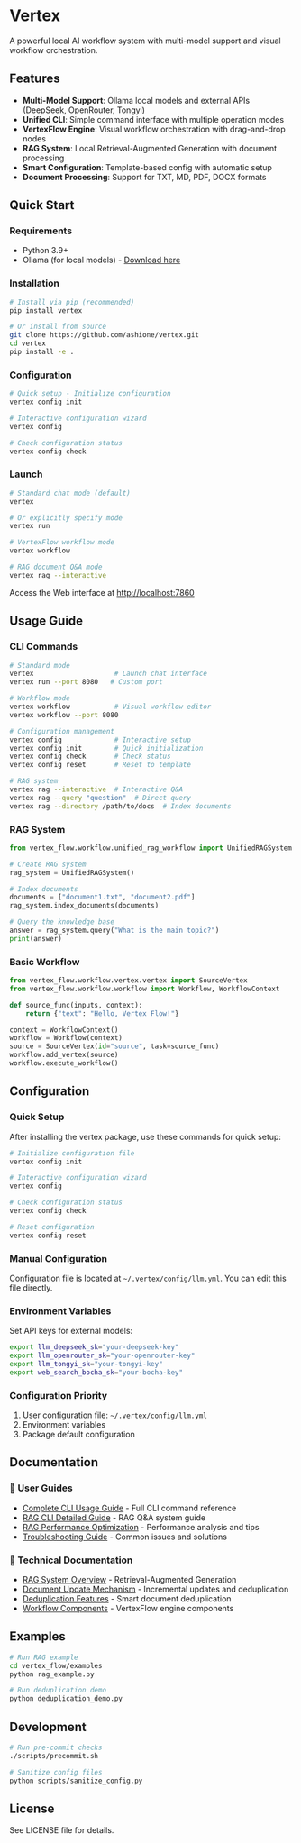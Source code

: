 # Vertex

A powerful local AI workflow system with multi-model support and visual workflow orchestration.

## Features

- **Multi-Model Support**: Ollama local models and external APIs (DeepSeek, OpenRouter, Tongyi)
- **Unified CLI**: Simple command interface with multiple operation modes
- **VertexFlow Engine**: Visual workflow orchestration with drag-and-drop nodes
- **RAG System**: Local Retrieval-Augmented Generation with document processing
- **Smart Configuration**: Template-based config with automatic setup
- **Document Processing**: Support for TXT, MD, PDF, DOCX formats

## Quick Start

### Requirements
- Python 3.9+
- Ollama (for local models) - [Download here](https://ollama.com/download)

### Installation
```bash
# Install via pip (recommended)
pip install vertex

# Or install from source
git clone https://github.com/ashione/vertex.git
cd vertex
pip install -e .
```

### Configuration
```bash
# Quick setup - Initialize configuration
vertex config init

# Interactive configuration wizard
vertex config

# Check configuration status
vertex config check
```

### Launch
```bash
# Standard chat mode (default)
vertex

# Or explicitly specify mode
vertex run

# VertexFlow workflow mode
vertex workflow

# RAG document Q&A mode
vertex rag --interactive
```

Access the Web interface at [http://localhost:7860](http://localhost:7860)

## Usage Guide

### CLI Commands
```bash
# Standard mode
vertex                    # Launch chat interface
vertex run --port 8080   # Custom port

# Workflow mode
vertex workflow           # Visual workflow editor
vertex workflow --port 8080

# Configuration management
vertex config             # Interactive setup
vertex config init        # Quick initialization
vertex config check       # Check status
vertex config reset       # Reset to template

# RAG system
vertex rag --interactive  # Interactive Q&A
vertex rag --query "question"  # Direct query
vertex rag --directory /path/to/docs  # Index documents
```

### RAG System
```python
from vertex_flow.workflow.unified_rag_workflow import UnifiedRAGSystem

# Create RAG system
rag_system = UnifiedRAGSystem()

# Index documents
documents = ["document1.txt", "document2.pdf"]
rag_system.index_documents(documents)

# Query the knowledge base
answer = rag_system.query("What is the main topic?")
print(answer)
```

### Basic Workflow
```python
from vertex_flow.workflow.vertex.vertex import SourceVertex
from vertex_flow.workflow.workflow import Workflow, WorkflowContext

def source_func(inputs, context):
    return {"text": "Hello, Vertex Flow!"}

context = WorkflowContext()
workflow = Workflow(context)
source = SourceVertex(id="source", task=source_func)
workflow.add_vertex(source)
workflow.execute_workflow()
```

## Configuration

### Quick Setup
After installing the vertex package, use these commands for quick setup:

```bash
# Initialize configuration file
vertex config init

# Interactive configuration wizard
vertex config

# Check configuration status
vertex config check

# Reset configuration
vertex config reset
```

### Manual Configuration
Configuration file is located at `~/.vertex/config/llm.yml`. You can edit this file directly.

### Environment Variables
Set API keys for external models:
```bash
export llm_deepseek_sk="your-deepseek-key"
export llm_openrouter_sk="your-openrouter-key"
export llm_tongyi_sk="your-tongyi-key"
export web_search_bocha_sk="your-bocha-key"
```

### Configuration Priority
1. User configuration file: `~/.vertex/config/llm.yml`
2. Environment variables
3. Package default configuration

## Documentation

### 📖 User Guides
- [Complete CLI Usage Guide](docs/CLI_USAGE.md) - Full CLI command reference
- [RAG CLI Detailed Guide](docs/RAG_CLI_USAGE.md) - RAG Q&A system guide
- [RAG Performance Optimization](docs/RAG_PERFORMANCE_OPTIMIZATION.md) - Performance analysis and tips
- [Troubleshooting Guide](docs/TROUBLESHOOTING.md) - Common issues and solutions

### 🔧 Technical Documentation
- [RAG System Overview](vertex_flow/docs/RAG_README.md) - Retrieval-Augmented Generation
- [Document Update Mechanism](vertex_flow/docs/DOCUMENT_UPDATE.md) - Incremental updates and deduplication
- [Deduplication Features](vertex_flow/docs/DEDUPLICATION.md) - Smart document deduplication
- [Workflow Components](vertex_flow/docs/) - VertexFlow engine components

## Examples

```bash
# Run RAG example
cd vertex_flow/examples
python rag_example.py

# Run deduplication demo
python deduplication_demo.py
```

## Development

```bash
# Run pre-commit checks
./scripts/precommit.sh

# Sanitize config files
python scripts/sanitize_config.py
```

## License

See LICENSE file for details.

